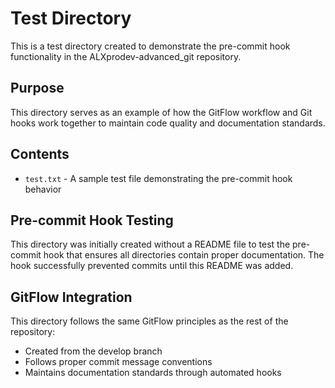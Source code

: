 # Test Directory

This is a test directory created to demonstrate the pre-commit hook functionality in the ALXprodev-advanced_git repository.

## Purpose

This directory serves as an example of how the GitFlow workflow and Git hooks work together to maintain code quality and documentation standards.

## Contents

- `test.txt` - A sample test file demonstrating the pre-commit hook behavior

## Pre-commit Hook Testing

This directory was initially created without a README file to test the pre-commit hook that ensures all directories contain proper documentation. The hook successfully prevented commits until this README was added.

## GitFlow Integration

This directory follows the same GitFlow principles as the rest of the repository:
- Created from the develop branch
- Follows proper commit message conventions
- Maintains documentation standards through automated hooks
